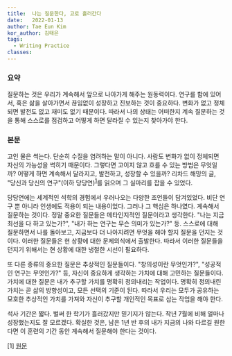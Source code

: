 ```yaml
---
title:  나는 질문한다, 고로 흘러간다
date:   2022-01-13
author: Tae Eun Kim
kor_author: 김태은
tags:
  - Writing Practice
classes: 
---
```


### 요약
질문하는 것은 우리가 계속해서 앞으로 나아가게 해주는 원동력이다. 연구를 함에 있어서, 혹은 삶을 살아가면서 끊임없이 성장하고 진보하는 것이 중요하다. 변화가 없고 정체되면 발전도 없고 재미도 없기 때문이다. 따라서 나의 상태는 어떠한지 계속 질문하는 것을 통해 스스로를 점검하고 어떻게 하면 달라질 수 있는지 찾아가야 한다. 

### 본문
고인 물은 썩는다. 단순히 수질을 염려하는 말이 아니다. 사람도 변화가 없이 정체되면 자신의 가능성을 썩히기 때문이다. 그렇다면 고이지 않고 흐를 수 있는 방법은 무엇일까? 어떻게 하면 계속해서 달라지고, 발전하고, 성장할 수 있을까? 리차드 해밍의 글, "당신과 당신의 연구"(이하 당당연)<sup>[1](#you)</sup>를 읽으며 그 실마리를 잡을 수 있었다.

당당연에는 세계적인 석학의 경험에서 우러나오는 다양한 조언들이 담겨있었다. 비단 연구 뿐 아니라 인생에도 적용이 되는 내용이었다. 그러나 그 핵심은 하나였다. 계속해서 질문하는 것이다. 정말 중요한 질문들은 메타인지적인 질문이라고 생각한다. "나는 지금 최선을 다 하고 있는가?", "내가 하는 연구는 무슨 의미가 있는가?" 등. 스스로에 대해 질문하면서 나를 돌아보고, 지금보다 더 나아지려면 무엇을 해야 할지 질문을 던지는 것이다. 이러한 질문들은 현 상황에 대한 문제의식에서 출발한다. 따라서 이러한 질문들을 던지기 위해서는 현 상황에 대한 냉철한 시선이 필요하다.

또 다른 종류의 중요한 질문은 추상적인 질문들이다. "창의성이란 무엇인가?", "성공적인 연구는 무엇인가?" 등, 자신이 중요하게 생각하는 가치에 대해 고민하는 질문들이다. 가치에 대한 질문은 내가 추구할 가치를 명확히 정의내리는 작업이다. 명확히 정의내린 가치는 곧 삶의 방향성이고, 모든 선택의 기준이 된다. 따라서 우리는 모두가 공유하는 모호한 추상적인 가치를 가져와 자신이 추구할 개인적인 목표로 삼는 작업을 해야 한다.

석사 기간은 짧다. 벌써 한 학기가 흘러갔지만 믿기지가 않는다. 작년 7월에 비해 얼마나 성장했는지도 잘 모르겠다. 확실한 것은, 남은 1년 반 후의 내가 지금의 나와 다르길 원한다면 이 훈련의 기간 동안 계속해서 질문해야 한다는 것이다. 

[<a name="you">1</a>] [원문](http://ropas.snu.ac.kr/~kwang/quote/hamming.pdf)